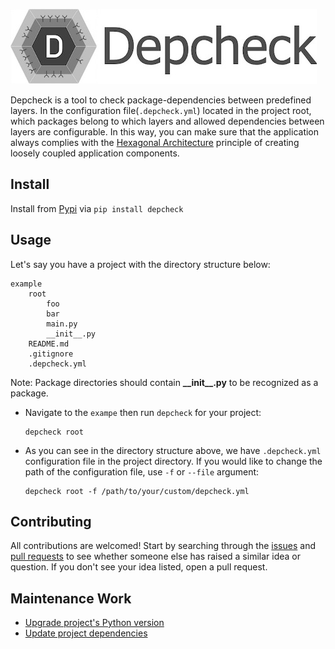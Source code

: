 ![Depcheck: Dependency Checker](/docs/.img/depcheck_logo.jpg)

Depcheck is a tool to check package-dependencies between predefined layers. 
In the configuration file(`.depcheck.yml`) located in the project root, 
which packages belong to which layers and allowed dependencies between 
layers are configurable. In this way, you can make sure that the application 
always complies with the [Hexagonal Architecture][hexagonal-architecture] 
principle of creating loosely coupled application components.

## Install
Install from [Pypi][pypi-link] via `pip install depcheck`
    
## Usage
Let's say you have a project with the directory structure below:
```text
example
    root
        foo
        bar
        main.py
        __init__.py
    README.md
    .gitignore
    .depcheck.yml
```
Note: Package directories should contain **\_\_init\_\_.py** to be recognized as a package.
- Navigate to the `exampe` then run `depcheck` for your project:
    ```shell
    depcheck root
    ```
- As you can see in the directory structure above, we have `.depcheck.yml` 
  configuration file in the project directory. If you would like to change 
  the path of the configuration file, use `-f` or `--file` argument:
    ```shell
    depcheck root -f /path/to/your/custom/depcheck.yml
    ```

## Contributing
All contributions are welcomed! Start by searching through the [issues][issues] and 
[pull requests][pull-requests] to see whether someone else has raised a similar idea or question.
If you don't see your idea listed, open a pull request.

## Maintenance Work
- [Upgrade project's Python version][upgrade-python-version]
- [Update project dependencies][update-project-dependencies]


<!-- Links -->
[hexagonal-architecture]: https://en.wikipedia.org/wiki/Hexagonal_architecture_(software)
[upgrade-python-version]: ./docs/upgrade-python-version.md
[update-project-dependencies]: ./docs/upgrade-python-version.md
[pypi-link]: https://pypi.org/project/depcheck/
[issues]: https://github.com/flix-tech/depcheck/issues
[pull-requests]: https://github.com/flix-tech/depcheck/pulls
